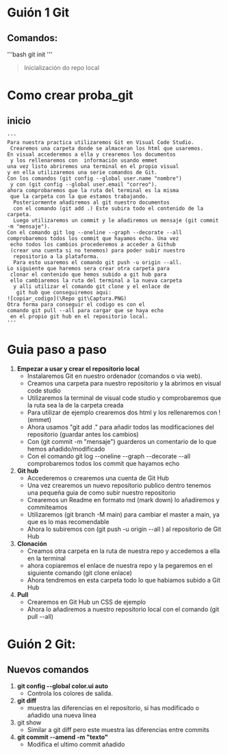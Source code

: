 # Guión 1 Git
## Comandos:
'''bash
git init
'''
>Inicialización do repo local
# Como crear proba_git 
## inicio
    '''
    Para nuestra practica utilizaremos Git en Visual Code Studio.
     Crearemos una carpeta donde se almaceran los html que usaremos.
    En visual accederemos a ella y crearemos los documentos
     y los rellenaremos con  información usando emmet
    una vez listo abriremos una terminal en el propio visual 
    y en ella utilizaremos una serie comandos de Git. 
    Con los comandos (git config --global user.name "nombre")
     y con (git config --global user.email "correo").
    ahora comprobaremos que la ruta del terminal es la misma
     que la carpeta con la que estamos trabajando.
      Posteriormente añadiremos al git nuestro documentos 
      con el comando (git add .) Este subira todo el contenido de la carpeta. 
      Luego utilizaremos un commit y le añadiremos un mensaje (git commit -m "mensaje").
    Con el comando git log --oneline --graph --decorate --all 
    comprobaremos todos los commit que hayamos echo. Una vez
     echo todos los cambios procederemos a acceder a Github 
     (crear una cuenta si no tenemos) para poder subir nuestro
      repositorio a la plataforma. 
      Para esto usaremos el comando git push -u origin --all.
    Lo siguiente que haremos sera crear otra carpeta para
     clonar el contenido que hemos subido a git hub para
     ello cambiaremos la ruta del terminal a la nueva carpeta
      y alli utilizar el comando git clone y el enlace de
       git hub que conseguiremos aqui:
    ![copiar_codigo](\Repo git\Captura.PNG)
    Otra forma para conseguir el codigo es con el 
    comando git pull --all para cargar que se haya echo
     en el propio git hub en el repositorio local.
    '''
# Guia paso a paso
 1. **Empezar a usar y crear el repositorio local**
    * Instalaremos Git en nuestro ordenador (comandos o via web).
    * Creamos una carpeta para nuestro repositorio y la abrimos en visual code studio
    * Utilizaremos la terminal de visual code studio y comprobaremos que la ruta sea la de la carpeta creada
    * Para utilizar de ejemplo crearemos dos html y los rellenaremos con ! (emmet)
    * Ahora usamos "git add ." para añadir todos las modificaciones del repositorio (guardar antes los cambios)
    * Con (git commit -m "mensaje") guarderos un comentario de lo que hemos añadido/modificado
    * Con el comando git log --oneline --graph --decorate --all comprobaremos todos los commit que hayamos echo
2. **Git hub** 
    * Accederemos o crearemos una cuenta de Git Hub
    * Una vez crearemos un nuevo repositorio publico dentro tenemos una pequeña guia de como subir nuestro repositorio
    * Crearemos un Readme en formato md (mark down) lo añadiremos y commiteamos
    * Utilizaremos (git branch -M main) para cambiar el master a main, ya que es lo mas recomendable
    * Ahora lo subiremos con (git push -u origin --all ) al repositorio de Git Hub
3. **Clonación**
    * Creamos otra carpeta en la ruta de nuestra repo y accedemos a ella en la terminal
    * ahora copiaremos el enlace de nuestra repo y la pegaremos en el siguiente comando (git clone enlace)
    * Ahora tendremos en esta carpeta todo lo que habiamos subido a Git Hub
4. **Pull**
    * Crearemos en Git Hub un CSS de ejemplo
    * Ahora lo añadiremos a nuestro repositorio local con el comando (git pull --all)

# Guión 2 Git:
## Nuevos comandos
1. **git config --global color.ui auto**
    * Controla los colores de salida.
2. **git diff**
    * muestra las diferencias en el repositorio, si has modificado o añadido una nueva linea
3. git show
    * Similar a git diff pero este muestra las diferencias entre commits
4. **git commit --amend -m "texto"**
    * Modifica el ultimo commit añadido




